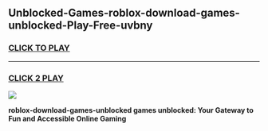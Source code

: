 
## Unblocked-Games-roblox-download-games-unblocked-Play-Free-uvbny
<h3>
<a href="https://premium76.site?title=roblox-download-games-unblocked&ref=21A">CLICK TO PLAY</a></h3>
<hr>

<h3>
<a href="https://premium76.site?title=roblox-download-games-unblocked&ref=21A">CLICK 2 PLAY</a>
  
</h3>

<a href="https://premium76.site?title=roblox-download-games-unblocked&ref=21A"><img src="https://clearcache.store/games.png"></a>


**roblox-download-games-unblocked games unblocked: Your Gateway to Fun and Accessible Online Gaming**
